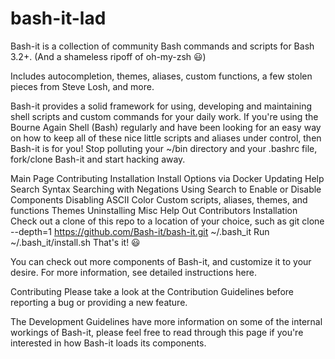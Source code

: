 # bash-it-lad
Bash-it is a collection of community Bash commands and scripts for Bash 3.2+. (And a shameless ripoff of oh-my-zsh 😃)

Includes autocompletion, themes, aliases, custom functions, a few stolen pieces from Steve Losh, and more.

Bash-it provides a solid framework for using, developing and maintaining shell scripts and custom commands for your daily work. If you're using the Bourne Again Shell (Bash) regularly and have been looking for an easy way on how to keep all of these nice little scripts and aliases under control, then Bash-it is for you!
Stop polluting your ~/bin directory and your .bashrc file, fork/clone Bash-it and start hacking away.

Main Page
Contributing
Installation
Install Options
via Docker
Updating
Help
Search
Syntax
Searching with Negations
Using Search to Enable or Disable Components
Disabling ASCII Color
Custom scripts, aliases, themes, and functions
Themes
Uninstalling
Misc
Help Out
Contributors
Installation
Check out a clone of this repo to a location of your choice, such as git clone --depth=1 https://github.com/Bash-it/bash-it.git ~/.bash_it
Run ~/.bash_it/install.sh
That's it! 😃

You can check out more components of Bash-it, and customize it to your desire.
For more information, see detailed instructions here.

Contributing
Please take a look at the Contribution Guidelines before reporting a bug or providing a new feature.

The Development Guidelines have more information on some of the internal workings of Bash-it, please feel free to read through this page if you're interested in how Bash-it loads its components.
